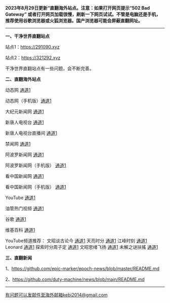 **2023年8月29日更新“直翻海外站点。注意：如果打开网页提示“502 Bad Gateway” 或者打开网页加载很慢，刷新一下网页试试。不管是电脑还是手机，推荐使用谷歌浏览器或火狐浏览器。国产浏览器可能会屏蔽直翻网址。**

***

**一、干净世界直翻站点**

站点1：https://291090.xyz

站点2：https://321292.xyz

干净世界直翻站点有一些问题，会不断完善。

**二、直翻海外站点**

动态网 [通道1](https://free.dtku21.xyz/20) 

动态网（手机版）[通道1](https://free.dtku21.xyz/21) 

大纪元新闻网 [通道1](https://free.dtku21.xyz/21) 

新唐人电视台 [通道1](https://free.dtku21.xyz/4) 

新唐人电视台直播间 [通道1](https://free.dtku21.xyz/44) 

禁闻网 [通道1](https://free.dtku21.xyz/3) 

阿波罗新闻网 [通道1](https://free.dtku21.xyz/7) 

阿波罗新闻网（手机版） [通道1](https://free.dtku21.xyz/53) 

看中国新闻网 [通道1](https://free.dtku21.xyz/26) 

看中国新闻网（手机版） [通道1](https://free.dtku21.xyz/54) 

YouTube [通道1](https://free.dtku21.xyz/45) 

油管热门视频 [通道1](https://free.dtku21.xyz/55) 

谷歌 [通道1](https://free.dtku21.xyz/62) 

维基百科 [通道1](https://free.dtku21.xyz/63) 

YouTube频道推荐： 文昭谈古论今 [通道1](https://free.dtku21.xyz/46)  天亮时分 [通道1](https://free.dtku21.xyz/47)  江峰时刻 [通道1](https://free.dtku21.xyz/48)  Leonard [通道1](https://free.dtku21.xyz/49)  探索时分周子定 [通道1](https://free.dtku21.xyz/50) 文昭思绪飞扬 [通道1](https://free.dtku21.xyz/51) 未解之谜扶搖 [通道1](https://free.dtku21.xyz/52) 


**三、直翻新闻**

1、https://github.com/epic-marker/epoch-news/blob/master/README.md

2、https://github.com/duty-machine/news/blob/main/README.md

***


有问题可以发邮件至海外邮箱kebi2014@gmail.com